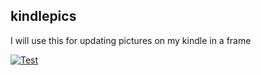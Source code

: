 ## kindlepics

I will use this for updating pictures on my kindle in a frame

[![Test](https://github.com/eiriksm/kindlepics/actions/workflows/test.yml/badge.svg)](https://github.com/eiriksm/kindlepics/actions/workflows/test.yml)
